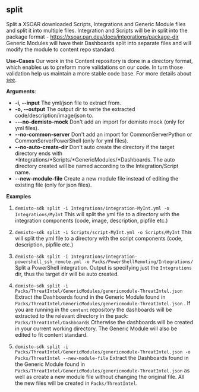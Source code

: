 ## split
Split a XSOAR downloaded Scripts, Integrations and Generic Module files and split it into multiple files.
Integration and Scripts will be in split into the package format - https://xsoar.pan.dev/docs/integrations/package-dir
Generic Modules will have their Dashboards split into separate files and will modify the module to content repo standard.

**Use-Cases**
Our work in the Content repository is done in a directory format, which enables us to preform more validations on our
code.
In turn those validation help us maintain a more stable code base. For more details about [see](https://xsoar.pan.dev/docs/integrations/package-dir).

**Arguments**:
* **-i, --input**
The yml/json file to extract from.
* **-o, --output**
The output dir to write the extracted code/description/image/json to.
* **---no-demisto-mock**
Don't add an import for demisto mock (only for yml files).
* **--no-common-server**
Don't add an import for CommonServerPython or CommonServerPowerShell (only for yml files).
* **--no-auto-create-dir**
Don't auto create the directory if the target directory ends with
*Integrations/*Scripts/*GenericModules/*Dashboards. The auto directory created will be named according to the
Integration/Script name.
* **--new-module-file**
Create a new module file instead of editing the existing file (only for json files).

**Examples**
1. `demisto-sdk split -i Integrations/integration-MyInt.yml -o Integrations/MyInt`
This will split the yml file to a directory with the integration components (code, image, description, pipfile etc.)

2. `demisto-sdk split -i Scripts/script-MyInt.yml -o Scripts/MyInt`
This will split the yml file to a directory with the script components (code, description, pipfile etc.)

3. `demisto-sdk split -i Integrations/integration-powershell_ssh_remote.yml -o Packs/PowerShellRemoting/Integrations/`
Split a PowerShell integration. Output is specifying just the `Integrations` dir, thus the target dir will be auto created.

4. `demisto-sdk split -i Packs/ThreatIntel/GenericModules/genericmodule-ThreatIntel.json`
Extract the Dashboards found in the Generic Module found in `Packs/ThreatIntel/GenericModules/genericmodule-ThreatIntel.json` .
If you are running in the `content` repository the dashboards will be extracted to the relevant directory in the pack: `Packs/ThreatIntel/Dashboards`
Otherwise the dashboards will be created in your current working directory.
The Generic Module will also be edited to fit content standard.

5. `demisto-sdk split -i Packs/ThreatIntel/GenericModules/genericmodule-ThreatIntel.json -o Packs/ThreatIntel --new-module-file`
Extract the Dashboards found in the Generic Module found in `Packs/ThreatIntel/GenericModules/genericmodule-ThreatIntel.json` as well as create a
new module file without changing the original file. All the new files will be created in `Packs/ThreatIntel`.
